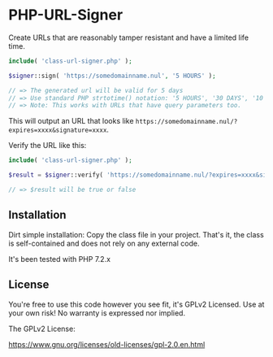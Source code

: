 # PHP-URL-Signer
Create URLs that are reasonably tamper resistant and have a limited life time.

```php
include( 'class-url-signer.php' );

$signer::sign( 'https://somedomainname.nul', '5 HOURS' );

// => The generated url will be valid for 5 days
// => Use standard PHP strtotime() notation: '5 HOURS', '30 DAYS', '10 MINUTES', etc
// => Note: This works with URLs that have query parameters too. 
```
This will output an URL that looks like `https://somedomainname.nul/?expires=xxxx&signature=xxxx`.

Verify the URL like this: 

```php
include( 'class-url-signer.php' );

$result = $signer::verify( 'https://somedomainname.nul/?expires=xxxx&signature=xxxx' );

// => $result will be true or false
```

## Installation

Dirt simple installation: Copy the class file in your project. That's it, the class is self-contained and does not rely on any external code. 

It's been tested with PHP 7.2.x

## License
You're free to use this code however you see fit, it's GPLv2 Licensed. Use at your own risk! No warranty is expressed nor implied.

The GPLv2 License:

https://www.gnu.org/licenses/old-licenses/gpl-2.0.en.html
